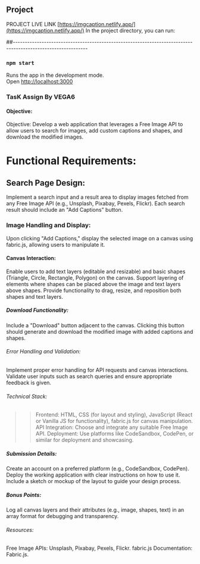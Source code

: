
## Project 
PROJECT LIVE LINK [https://imgcaption.netlify.app/](https://imgcaption.netlify.app/)
In the project directory, you can run:

##-------------------------------------------------------------------------------------------------------------

### `npm start`
Runs the app in the development mode.\
Open [http://localhost:3000](http://localhost:3000)






### TasK Assign By VEGA6
#### Objective: 
Objective: Develop a web application that leverages a Free Image API to allow users to search for images, add custom captions and shapes, and download the modified images.

# Functional Requirements:
## Search Page Design:
Implement a search input and a result area to display images fetched from any Free Image API (e.g., Unsplash, Pixabay, Pexels, Flickr).
Each search result should include an "Add Captions" button.


### Image Handling and Display:
Upon clicking "Add Captions," display the selected image on a canvas using fabric.js, allowing users to manipulate it.

#### Canvas Interaction:
Enable users to add text layers (editable and resizable) and basic shapes (Triangle, Circle, Rectangle, Polygon) on the canvas.
Support layering of elements where shapes can be placed above the image and text layers above shapes.
Provide functionality to drag, resize, and reposition both shapes and text layers.

##### Download Functionality:
Include a "Download" button adjacent to the canvas.
Clicking this button should generate and download the modified image with added captions and shapes.

###### Error Handling and Validation:
Implement proper error handling for API requests and canvas interactions.
Validate user inputs such as search queries and ensure appropriate feedback is given.

###### Technical Stack:
>>Frontend: HTML, CSS (for layout and styling), JavaScript (React or Vanilla JS for functionality), fabric.js for canvas manipulation.
>>API Integration: Choose and integrate any suitable Free Image API.
>>Deployment: Use platforms like CodeSandbox, CodePen, or similar for deployment and showcasing.

##### Submission Details:
Create an account on a preferred platform (e.g., CodeSandbox, CodePen).
Deploy the working application with clear instructions on how to use it.
Include a sketch or mockup of the layout to guide your design process.

##### Bonus Points:
Log all canvas layers and their attributes (e.g., image, shapes, text) in an array format for debugging and transparency.

###### Resources:
Free Image APIs: Unsplash, Pixabay, Pexels, Flickr.
fabric.js Documentation: Fabric.js.